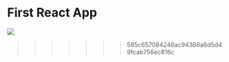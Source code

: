 # First React App

![](https://img.shields.io/badge/React-20232A?style=for-the-badge&logo=react&logoColor=61DAFB)

> > > > > > > 585c657084246ac94366a6d5d49fcab756ec816c
